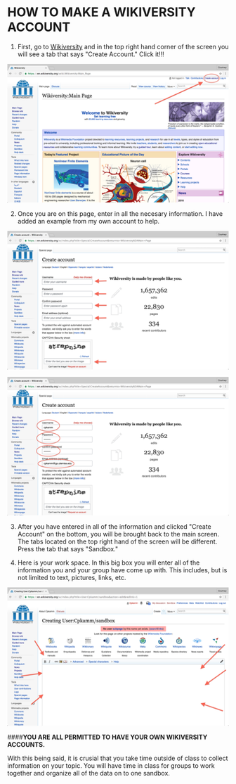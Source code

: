 # HOW TO MAKE A WIKIVERSITY ACCOUNT


1. First, go to [Wikiversity](https://en.wikiversity.org/wiki/Wikiversity:Main_Page) and in the top right hand corner of the screen you will see a tab that says "Create Account." Click it!!!

![Wikiversity Account Step 1](https://github.com/HCSimmons/Wikiversity-Project/blob/master/multimedia/Screen%20Shot%202016-10-21%20at%203.02.00%20PM.png)


2. Once you are on this page, enter in all the necesary information. I have added an example from my own account to help. 

![Wikiversity Account Step 2](https://github.com/HCSimmons/Wikiversity-Project/blob/master/multimedia/Screen%20Shot%202016-10-21%20at%203.02.18%20PM.png)

![Wikiversity Account Step 3](https://github.com/HCSimmons/Wikiversity-Project/blob/master/multimedia/Screen%20Shot%202016-10-21%20at%203.02.52%20PM.png)

3. After you have entered in all of the information and clicked "Create Account" on the bottom, you will be brought back to the main screen. The tabs located on the top right hand of the screen will be different. Press the tab that says "Sandbox."




4. Here is your work space. In this big box you will enter all of the information you and your group have come up with. This includes, but is not limited to text, pictures, links, etc.

![Wikiversity Account Step 4](https://github.com/HCSimmons/Wikiversity-Project/blob/master/multimedia/Screen%20Shot%202016-10-21%20at%203.06.59%20PM.png)




####**YOU ARE ALL PERMITTED TO HAVE YOUR OWN WIKIVERSITY ACCOUNTS.**

With this being said, it is crusial that you take time outside of class to collect information on your topic. You will have time in class for groups to work together and organize all of the data on to one sandbox.
